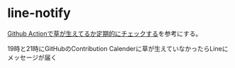 # line-notify

[Github Actionで草が生えてるか定期的にチェックする](https://qiita.com/twrcd1227/items/20ab64e01e8872042dcc)を参考にする。

19時と21時にGitHubのContribution Calenderに草が生えていなかったらLineにメッセージが届く
